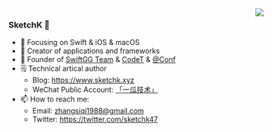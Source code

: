 <img align="right" src="https://github-readme-stats.vercel.app/api?username=SketchK&show_icons=true&icon_color=CE1D2D&text_color=718096&bg_color=ffffff&hide_title=true" />

### SketchK  👋

- 📙 Focusing on Swift & iOS & macOS
- 🔨 Creator of applications and frameworks
- 🐏 Founder of [SwiftGG Team](https://github.com/SwiftGGTeam) & [CodeT](https://github.com/Code-T) & [@Conf](https://github.com/atConf)
- 🗒 Technical artical author
  - Blog: https://www.sketchk.xyz
  - WeChat Public Account: [「一瓜技术」](https://www.desgard.com/qrcode)
- 📫 How to reach me:
  - Email: zhangsiqi1988@gmail.com
  - Twitter: https://twitter.com/sketchk47
